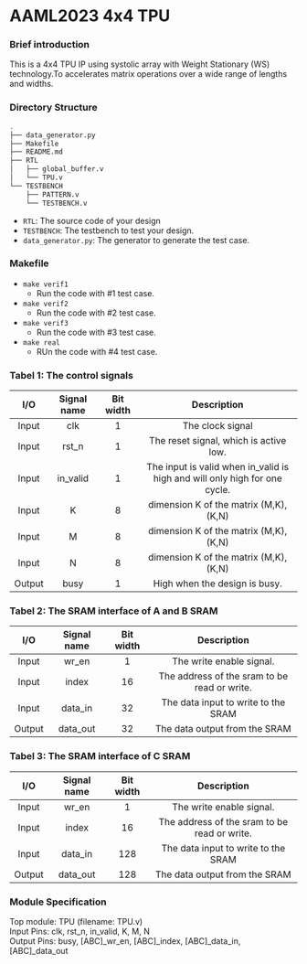 # AAML2023 4x4 TPU

### Brief introduction 
This is a 4x4 TPU IP using systolic array with Weight Stationary (WS) technology.To accelerates matrix operations over a wide range of lengths and widths.

### Directory Structure
```bash
.
├── data_generator.py
├── Makefile
├── README.md
├── RTL
│   ├── global_buffer.v
│   └── TPU.v
└── TESTBENCH
    ├── PATTERN.v
    └── TESTBENCH.v
```

- `RTL`: The source code of your design
- `TESTBENCH`: The testbench to test your design.
- `data_generator.py`: The generator to generate the test case.


### Makefile
- `make verif1`
    - Run the code with #1 test case.
- `make verif2`
    - Run the code with #2 test case.
- `make verif3`
    - Run the code with #3 test case.
- `make real`
    - RUn the code with #4 test case.
 
### Tabel 1: The control signals

| I/O	| Signal name |	Bit width	| Description |
|:--:|:--:|:--:|:--:|
|Input	|clk	|1	|The clock signal
|Input	|rst_n	|1	|The reset signal, which is active low.
|Input	|in_valid	|1	|The input is valid when in_valid is high and will only high for one cycle.
|Input	|K	|8	|dimension K of the matrix (M,K), (K,N)
|Input	|M	|8	|dimension K of the matrix (M,K), (K,N)
|Input	|N	|8	|dimension K of the matrix (M,K), (K,N)
|Output	|busy	|1	|High when the design is busy.

### Tabel 2: The SRAM interface of A and B SRAM

| I/O	| Signal name |	Bit width	| Description |
|:--:|:--:|:--:|:--:|
|Input	|wr_en	|1	|The write enable signal.
|Input	|index	|16	|The address of the sram to be read or write.
|Input	|data_in	|32	|The data input to write to the SRAM
|Output	|data_out	|32	|The data output from the SRAM

### Tabel 3: The SRAM interface of C SRAM

| I/O	| Signal name |	Bit width	| Description |
|:--:|:--:|:--:|:--:|
|Input	|wr_en	|1	|The write enable signal.
|Input	|index	|16	|The address of the sram to be read or write.
|Input	|data_in	|128	|The data input to write to the SRAM
|Output	|data_out	|128	|The data output from the SRAM


### Module Specification
Top module: TPU (filename: TPU.v) <br>
Input Pins: clk, rst_n, in_valid, K, M, N <br>
Output Pins: busy, [ABC]_wr_en, [ABC]_index, [ABC]_data_in, [ABC]_data_out <br>


